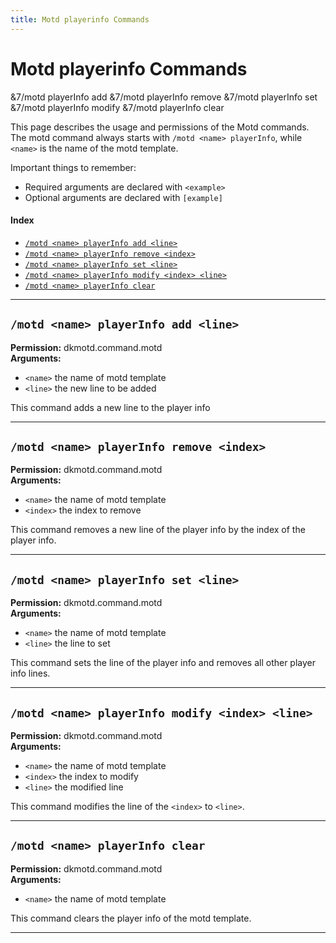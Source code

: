```yaml
---
title: Motd playerinfo Commands
---
```


# Motd playerinfo Commands

&7/motd <name> playerInfo add <line>
&7/motd <name> playerInfo remove <index>
&7/motd <name> playerInfo set <line>
&7/motd <name> playerInfo modify <index> <line>
&7/motd <name> playerInfo clear

This page describes the usage and permissions of the Motd commands. The motd command always
starts with `/motd <name> playerInfo`, while `<name>` is the name of the motd template.

Important things to remember:

* Required arguments are declared with ```<example>```
* Optional arguments are declared with ```[example]```

#### Index

* [```/motd <name> playerInfo add <line>```](#motd-name-playerinfo-add-line)
* [```/motd <name> playerInfo remove <index>```](#motd-name-playerinfo-remove-index)
* [```/motd <name> playerInfo set <line>```](#motd-name-playerinfo-set-line)
* [```/motd <name> playerInfo modify <index> <line>```](#motd-name-playerinfo-modify-index-line)
* [```/motd <name> playerInfo clear```](#motd-name-playerinfo-clear)
***

## **```/motd <name> playerInfo add <line>```**

**Permission:** dkmotd.command.motd<br />
**Arguments:**

* `<name>` the name of motd template
* `<line>` the new line to be added

This command adds a new line to the player info

***

## **```/motd <name> playerInfo remove <index>```**

**Permission:** dkmotd.command.motd<br />
**Arguments:**

* `<name>` the name of motd template
* `<index>` the index to remove

This command removes a new line of the player info by the index of the player info.

***

## **```/motd <name> playerInfo set <line>```**

**Permission:** dkmotd.command.motd<br />
**Arguments:**

* `<name>` the name of motd template
* `<line>` the line to set

This command sets the line of the player info and removes all other player info lines.

***

## **```/motd <name> playerInfo modify <index> <line>```**

**Permission:** dkmotd.command.motd<br />
**Arguments:**

* `<name>` the name of motd template
* ``<index>`` the index to modify
* `<line>` the modified line

This command modifies the line of the ``<index>`` to `<line>`.

***

## **```/motd <name> playerInfo clear```**

**Permission:** dkmotd.command.motd<br />
**Arguments:**

* `<name>` the name of motd template

This command clears the player info of the motd template.

***